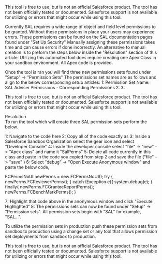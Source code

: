 This tool is free to use, but is not an official Salesforce product. The tool has not been officially tested or documented. Salesforce support is not available for utilizing or errors that might occur while using this tool. 

Currently SAL requires a wide range of object and field level permissions to be granted. Without these permissions in place your users may experience errors.
These permissions can be found on the SAL documentation pages found under "Set Up Security" 
Manually assigning these permissions takes time and can cause errors if done incorrectly. An alternative to manual creation is to preform the steps below inside the "Resolution" section of this article. 
Utilizing this automated tool does require creating one Apex Class in your sandbox environment. All Apex code is provided.


Once the tool is ran you will find three new permissions sets found under "Setup" -> "Permission Sets" The permissions set names are as follows and align to the below corresponding setup articles:
1: Permission Set Name: SAL Adviser Permissions - Corresponding Permissions
2: 
3: 

This tool is free to use, but is not an official Salesforce product. The tool has not been officially tested or documented. Salesforce support is not available for utilizing or errors that might occur while using this tool. 

 
Resolution	
To run the tool which will create three SAL permission sets perform the below. 

1: Navigate to the code here
2: Copy all of the code exactly as
3: Inside a Salesforce Sandbox Organization select the gear icon and select "Developer Console" 
4: Inside the developer console select "file" -> "new" -> "Apex class" and name it "SalPerms" 
5: Delete all code currently in this class and paste in the code you copied from step 2 and save the file ("file" -> "save" )
6: Select "debug" -> "Open Execute Anonymous window" and paste the below code,
 
FCPermsNoUI newPerms = new FCPermsNoUI();
try {
newPerms.FCReviewerPerms();
}
catch (Exception e){
system.debug(e);
}
finally{
newPerms.FCGranteeReportPerms();     
newPerms.FCBenchMarkPerms();
}


7: Highlight that code above in the anonymous window and click "Execute Highlighted" 
8: The permissions sets can now be found under "Setup" -> "Permission sets". All permission sets begin with "SAL" for example, "SAL...".

To utilize the permission sets in production push these permission sets from sandbox to production using a change set or any tool that allows permission set deployments from sandbox to production. 

This tool is free to use, but is not an official Salesforce product. The tool has not been officially tested or documented. Salesforce support is not available for utilizing or errors that might occur while using this tool. 
